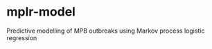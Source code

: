 mplr-model
==========

Predictive modelling of MPB outbreaks using Markov process logistic regression